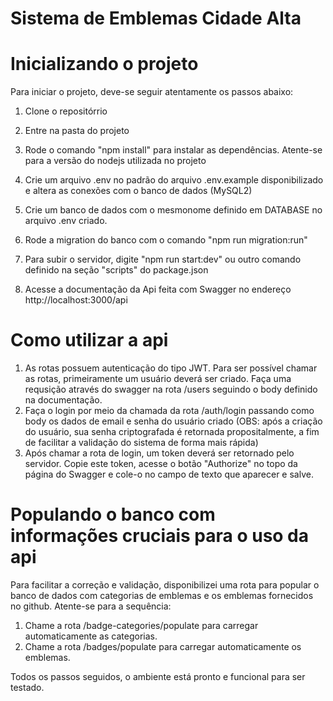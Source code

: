 
# Sistema de Emblemas Cidade Alta


# Inicializando o projeto

Para iniciar o projeto, deve-se seguir atentamente os passos abaixo:

1. Clone o repositórrio
2. Entre na pasta do projeto
3. Rode o comando "npm install" para instalar as dependências. Atente-se para a versão do nodejs utilizada no projeto

4. Crie um arquivo .env no padrão do arquivo .env.example disponibilizado e altera as conexões com o banco de dados (MySQL2)
5. Crie um banco de dados com o mesmonome definido em DATABASE no arquivo .env criado.
6. Rode a migration do banco com o comando "npm run migration:run"
7. Para subir o servidor, digite "npm run start:dev" ou outro comando definido na seção "scripts" do package.json
8. Acesse a documentação da Api feita com Swagger no endereço http://localhost:3000/api


# Como utilizar a api

1. As rotas possuem autenticação do tipo JWT. Para ser possível chamar as rotas, primeiramente um usuário deverá ser criado. Faça uma requsição através do swagger na rota /users seguindo o body definido na documentação.
2. Faça o login por meio da chamada da rota /auth/login passando como body os dados de email e senha do usuário criado (OBS: após a criação do usuário, sua senha criptografada é retornada propositalmente, a fim de facilitar a validação do sistema de forma mais rápida)
3. Após chamar a rota de login, um token deverá ser retornado pelo servidor. Copie este token, acesse o botão "Authorize" no topo da página do Swagger e cole-o no campo de texto que aparecer e salve.


# Populando o banco com informações cruciais para o uso da api

Para facilitar a correção e validação, disponibilizei uma rota para popular o banco de dados com categorias de emblemas e os emblemas fornecidos no github. Atente-se para a sequência:

1. Chame a rota /badge-categories/populate para carregar automaticamente as categorias.
2. Chame a rota /badges/populate para carregar automaticamente os emblemas.


Todos os passos seguidos, o ambiente está pronto e funcional para ser testado.
